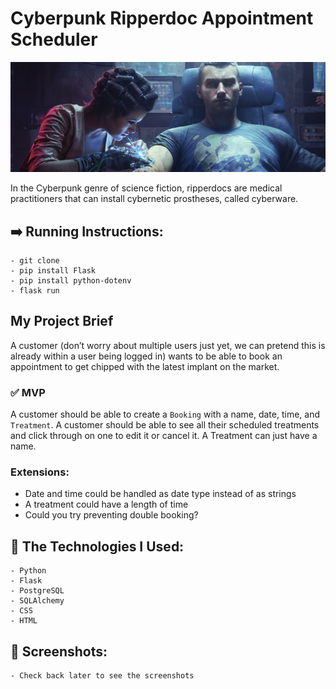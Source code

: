 # Cyberpunk Ripperdoc Appointment Scheduler

![Ripperdoc](https://github.com/abasile1-tech/cyberpunk_ripperdoc_appointment_scheduler/blob/main/images/ripperdoc.jpg?raw=true)

In the Cyberpunk genre of science fiction, ripperdocs are medical practitioners that can install cybernetic prostheses, called cyberware.

## :arrow_right: Running Instructions:
	- git clone
	- pip install Flask
	- pip install python-dotenv
	- flask run

## My Project Brief

A customer (don’t worry about multiple users just yet, we can pretend this is already within a user being logged in) wants to be able to book an appointment to get chipped with the latest implant on the market. 


### :white_check_mark: MVP

A customer should be able to create a `Booking` with a name, date, time, and `Treatment`. A customer should be able to see all their scheduled treatments and click through on one to edit it or cancel it. A Treatment can just have a name.

### Extensions:

- Date and time could be handled as date type instead of as strings
- A treatment could have a length of time
- Could you try preventing double booking?

## :wrench: The Technologies I Used:
	- Python
	- Flask
	- PostgreSQL
	- SQLAlchemy
	- CSS
	- HTML
## :camera_flash: Screenshots:
	- Check back later to see the screenshots



